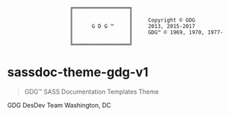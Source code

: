            
        
     			 		╔══════════════════╗     
     			 		║                  ║     
     			 		║                  ║     Copyright © GDG
     			 		║      G D G ™     ║     2013, 2015-2017
     			 		║                  ║     GDG™ © 1969, 1970, 1977-
     			 		║                  ║     
     			 		╚══════════════════╝
     			 		                 
                                               
# sassdoc-theme-gdg-v1

> GDG™ SASS Documentation Templates Theme



GDG
DesDev Team
Washington, DC